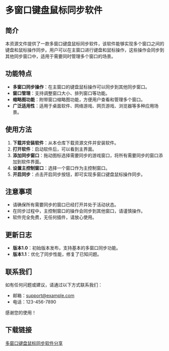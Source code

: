# 多窗口键盘鼠标同步软件

## 简介

本资源文件提供了一款多窗口键盘鼠标同步软件，该软件能够实现多个窗口之间的键盘和鼠标操作同步。用户可以在主窗口进行键盘和鼠标操作，这些操作会同步到其他同步窗口中，适用于需要同时管理多个窗口的场景。

## 功能特点

- **多窗口同步操作**：在主窗口的键盘鼠标操作可以同步到其他同步窗口。
- **窗口管理**：支持调整窗口大小、排列窗口等功能。
- **缩略图功能**：附带窗口缩略图功能，方便用户查看和管理多个窗口。
- **广泛适用性**：适用于桌面软件、网络游戏、网页游戏、浏览器等多种应用场景。

## 使用方法

1. **下载并安装软件**：从本仓库下载资源文件并安装软件。
2. **打开软件**：启动软件后，可以看到主界面。
3. **添加同步窗口**：拖动图标选择需要同步的游戏窗口，将所有需要同步的窗口添加到软件界面。
4. **设置主控制窗口**：选择一个窗口作为主控制窗口。
5. **开启同步**：点击开启同步按钮，即可实现多窗口键盘鼠标操作同步。

## 注意事项

- 请确保所有需要同步的窗口已经打开并处于活动状态。
- 在同步过程中，主控制窗口的操作会同步到其他窗口，请谨慎操作。
- 软件完全免费，无任何插件，请放心使用。

## 更新日志

- **版本1.0**：初始版本发布，支持基本的多窗口同步功能。
- **版本1.1**：优化了同步性能，修复了已知问题。

## 联系我们

如有任何问题或建议，请通过以下方式联系我们：

- 邮箱：support@example.com
- 电话：123-456-7890

感谢您的使用！

## 下载链接

[多窗口键盘鼠标同步软件分享](https://pan.quark.cn/s/30b9fbb381d2)